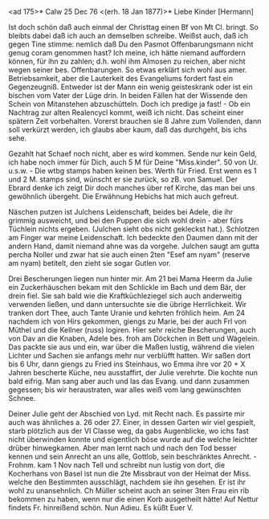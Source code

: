 <ad 175>* Calw 25 Dec 76
 <(erh. 18 Jan 1877)>*
Liebe Kinder [Hermann]

Ist doch schön daß auch einmal der Christtag einen Bf von Mt Cl. bringt. So bleibts dabei daß ich auch an demselben schreibe. Weißst auch, daß ich gegen Tine stimme: nemlich daß Du den Pasmot Offenbarungsmann nicht genug coram genommen hast? Ich meine, ich hätte niemand auffordern können, für ihn zu zahlen; d.h. wohl ihm Almosen zu reichen, aber nicht wegen seiner bes. Offenbarungen. So etwas erklärt sich wohl aus amer. Betriebsamkeit, aber die Lauterkeit des Evangeliums fordert fast ein Gegenzeugniß. Entweder ist der Mann ein wenig geisteskrank oder ist ein bischen vom Vater der Lüge drin. In beiden Fällen hat der Wissende den Schein von Mitanstehen abzuschütteln. Doch ich predige ja fast! - Ob ein Nachtrag zur alten Realencycl kommt, weiß ich nicht. Das scheint einer spätern Zeit vorbehalten. Vorerst brauchen sie 8 Jahre zum Vollenden, dann soll verkürzt werden, ich glaubs aber kaum, daß das durchgeht, bis ichs sehe.

Gezahlt hat Schaef noch nicht, aber es wird kommen. Sende nur kein Geld, ich habe noch immer für Dich, auch 5 M für Deine "Miss.kinder". 50 von Ur. u.s.w. - Die wtbg stamps haben keinen bes. Werth für Fried. Erst wenn es 1 und 2 M. stamps sind, wünscht er sie zurück, so zB. von Samuel. Der Ebrard denke ich zeigt Dir doch manches über ref Kirche, das man bei uns gewöhnlich übergeht. Die Erwähnung Hebichs hat mich auch gefreut.

Näschen putzen ist Julchens Leidenschaft, beides bei Adele, die ihr grimmig ausweicht, und bei den Puppen die sich wohl drein - aber fürs Tüchlein nichts ergeben. (Julchen sieht obs nicht gekleckst hat.). Schlotzen am Finger war meine Leidenschaft. Ich bedeckte den Daumen dann mit der andern Hand, damit niemand ahne was da vorgehe. Julchen saugt am gutta percha Noller und zwar hat sie auch einen 2ten "Esef am nyam" (reserve am nyam) betitelt, den zieht sie sogar Gutlen vor.

Drei Bescherungen liegen nun hinter mir. Am 21 bei Mama Heerm da Julie ein Zuckerhäuschen bekam mit den Schlickle im Bach und dem Bär, der drein fiel. Sie sah bald wie die Kraftküchleziegel sich auch anderweitig verwenden ließen, und dann untersuchte sie die übrige Herrlichkeit. Wir tranken dort Thee, auch Tante Uranie und kehrten fröhlich heim. Am 24 nachdem ich von Hirs gekommen, giengs zu Marie, bei der auch Frl von Müthel und die Kellner (russ) logiren. Hier sehr reiche Bescherungen, auch von Dav an die Knaben, Adele bes. froh am Döckchen in Bett und Wägelein. Das packte sie aus und ein, war über die Maßen lustig, während die vielen Lichter und Sachen sie anfangs mehr nur verblüfft hatten. Wir saßen dort bis 6 Uhr, dann giengs zu Fried ins Steinhaus, wo Emma ihre vor 20 + X Jahren bescherte Küche, neu ausstaffirt, der Julie verehrte. Die kochte nun bald eifrig. Man sang aber auch und las das Evang. und dann zusammen gegessen; bis wir heraustraten, war alles weiß vom lang gewünschten Schnee.

Deiner Julie geht der Abschied von Lyd. mit Recht nach. Es passirte mir auch was ähnliches a. 26 oder 27. Einer, in dessen Garten wir viel gespielt, starb plötzlich aus der VI Classe weg, da gabs Augenblicke, wo ichs fast nicht überwinden konnte und eigentlich böse wurde auf die welche leichter drüber hinwegkamen. Aber man lernt nach und nach den Tod besser kennen und sein Anrecht an uns alle, Gottlob, sein beschränktes Anrecht. - Frohnm. kam 1 Nov nach Tell und schreibt nun lustig von dort, die Kocherhans von Basel ist nun die 2te Missbraut von der Heimat der Miss. welche den Bestimmten ausschlägt, nachdem sie ihn gesehen. Er ist ihr wohl zu unansehnlich. Ch Müller scheint auch an seiner 3ten Frau ein rib bekommen zu haben, wenn nur die einen Korb ausgetheilt hätte! Auf Nettur findets Fr. hinreißend schön. Nun Adieu.
 Es küßt Euer V.
